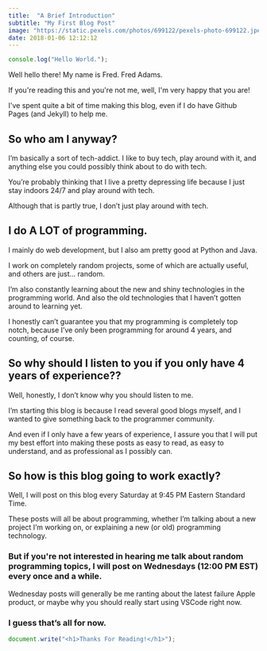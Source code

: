 ```yaml
---
title:  "A Brief Introduction"
subtitle: "My First Blog Post"
image: "https://static.pexels.com/photos/699122/pexels-photo-699122.jpeg"
date: 2018-01-06 12:12:12
---
```


``` javascript
console.log("Hello World.");
```

Well hello there! My name is Fred. Fred Adams.

If you're reading this and you're not me, well, I'm very happy that you are!

I've spent quite a bit of time making this blog, even if I do have Github Pages (and Jekyll) to help me.

## So who am I anyway?

I’m basically a sort of tech-addict. I like to buy tech, play around with it, and anything else you could possibly think about to do with tech.

You’re probably thinking that I live a pretty depressing life because I just stay indoors 24/7 and play around with tech.

Although that is partly true, I don’t just play around with tech.

## I do A LOT of programming.

I mainly do web development, but I also am pretty good at Python and Java.

I work on completely random projects, some of which are actually useful, and others are just... random.

I’m also constantly learning about the new and shiny technologies in the programming world. And also the old technologies that I haven’t gotten around to learning yet.

I honestly can’t guarantee you that my programming is completely top notch, because I’ve only been programming for around 4 years, and counting, of course.

## So why should I listen to you if you only have 4 years of experience??

Well, honestly, I don’t know why you should listen to me.

I’m starting this blog is because I read several good blogs myself, and I wanted to give something back to the programmer community.

And even if I only have a few years of experience, I assure you that I will put my best effort into making these posts as easy to read, as easy to understand, and as professional as I possibly can.

## So how is this blog going to work exactly?

Well, I will post on this blog every Saturday at 9:45 PM Eastern Standard Time.

These posts will all be about programming, whether I’m talking about a new project I’m working on, or explaining a new (or old) programming technology.

### But if you're not interested in hearing me talk about random programming topics, I will post on Wednesdays (12:00 PM EST) every once and a while.

Wednesday posts will generally be me ranting about the latest failure Apple product, or maybe why you should really start using VSCode right now.

### I guess that’s all for now.

``` javascript
document.write("<h1>Thanks For Reading!</h1>");
```